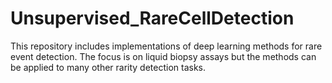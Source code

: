 # Unsupervised_RareCellDetection

This repository includes implementations of deep learning methods for rare event detection. The focus is on liquid biopsy assays but the methods can be applied to many other rarity detection tasks. 